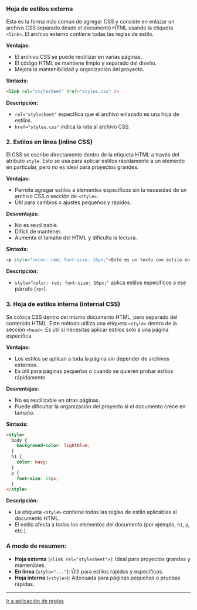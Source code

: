 ### **Hoja de estilos externa**

Esta es la forma más común de agregar CSS y consiste en enlazar un archivo CSS separado desde el documento HTML usando la etiqueta `<link>`. El archivo externo contiene todas las reglas de estilo.

**Ventajas:**

- El archivo CSS se puede reutilizar en varias páginas.
- El código HTML se mantiene limpio y separado del diseño.
- Mejora la mantenibilidad y organización del proyecto.

**Sintaxis:**

```html
<link rel="stylesheet" href="styles.css" />
```

**Descripción:**

- `rel="stylesheet"` especifica que el archivo enlazado es una hoja de estilos.
- `href="styles.css"` indica la ruta al archivo CSS.

### 2. **Estilos en línea (inline CSS)**

El CSS se escribe directamente dentro de la etiqueta HTML a través del atributo `style`. Esto se usa para aplicar estilos rápidamente a un elemento en particular, pero no es ideal para proyectos grandes.

**Ventajas:**

- Permite agregar estilos a elementos específicos sin la necesidad de un archivo CSS o sección de `<style>`.
- Útil para cambios o ajustes pequeños y rápidos.

**Desventajas:**

- No es reutilizable.
- Difícil de mantener.
- Aumenta el tamaño del HTML y dificulta la lectura.

**Sintaxis:**

```html
<p style="color: red; font-size: 16px;">Este es un texto con estilo en línea</p>
```

**Descripción:**

- `style="color: red; font-size: 16px;"` aplica estilos específicos a ese párrafo (`<p>`).

### 3. **Hoja de estilos interna (internal CSS)**

Se coloca CSS dentro del mismo documento HTML, pero separado del contenido HTML. Este método utiliza una etiqueta `<style>` dentro de la sección `<head>`. Es útil si necesitas aplicar estilos solo a una página específica.

**Ventajas:**

- Los estilos se aplican a toda la página sin depender de archivos externos.
- Es útil para páginas pequeñas o cuando se quieren probar estilos rápidamente.

**Desventajas:**

- No es reutilizable en otras páginas.
- Puede dificultar la organización del proyecto si el documento crece en tamaño.

**Sintaxis:**

```html
<style>
  body {
    background-color: lightblue;
  }
  h1 {
    color: navy;
  }
  p {
    font-size: 14px;
  }
</style>
```

**Descripción:**

- La etiqueta `<style>` contiene todas las reglas de estilo aplicables al documento HTML.
- El estilo afecta a todos los elementos del documento (por ejemplo, `h1`, `p`, etc.).

### A modo de resumen:

- **Hoja externa** (`<link rel="stylesheet">`): Ideal para proyectos grandes y mantenibles.
- **En línea** (`style="..."`): Útil para estilos rápidos y específicos.
- **Hoja interna** (`<style>`): Adecuada para páginas pequeñas o pruebas rápidas.

---

[Ir a aplicación de reglas](01-aplicacion-reglas.md)
